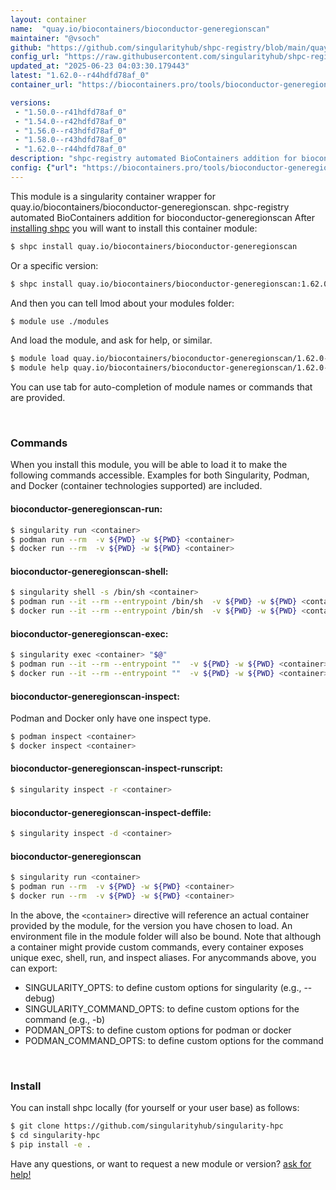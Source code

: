 ```yaml
---
layout: container
name:  "quay.io/biocontainers/bioconductor-generegionscan"
maintainer: "@vsoch"
github: "https://github.com/singularityhub/shpc-registry/blob/main/quay.io/biocontainers/bioconductor-generegionscan/container.yaml"
config_url: "https://raw.githubusercontent.com/singularityhub/shpc-registry/main/quay.io/biocontainers/bioconductor-generegionscan/container.yaml"
updated_at: "2025-06-23 04:03:30.179443"
latest: "1.62.0--r44hdfd78af_0"
container_url: "https://biocontainers.pro/tools/bioconductor-generegionscan"

versions:
 - "1.50.0--r41hdfd78af_0"
 - "1.54.0--r42hdfd78af_0"
 - "1.56.0--r43hdfd78af_0"
 - "1.58.0--r43hdfd78af_0"
 - "1.62.0--r44hdfd78af_0"
description: "shpc-registry automated BioContainers addition for bioconductor-generegionscan"
config: {"url": "https://biocontainers.pro/tools/bioconductor-generegionscan", "maintainer": "@vsoch", "description": "shpc-registry automated BioContainers addition for bioconductor-generegionscan", "latest": {"1.62.0--r44hdfd78af_0": "sha256:23ceb77a4b30ad74beb5b2a2e6eb49fef755eef64617413ba7910f5bbbcb507a"}, "tags": {"1.50.0--r41hdfd78af_0": "sha256:0666442a0b5c3366060be67531ad43049a300e68ebcc25a93a5d28fd154146b8", "1.54.0--r42hdfd78af_0": "sha256:37f8038f8f91d4ed3e201a02aa995df62bf8da7f0b9505cd3d2d31ff33b1eceb", "1.56.0--r43hdfd78af_0": "sha256:3b2d98d9e01c04f89384eea3c0aa061f68a911035f399594c167dcc922cb8566", "1.58.0--r43hdfd78af_0": "sha256:f21ede9ccb475fee7df79510703b5cf56de79e2f51c659087b4be6f51383b619", "1.62.0--r44hdfd78af_0": "sha256:23ceb77a4b30ad74beb5b2a2e6eb49fef755eef64617413ba7910f5bbbcb507a"}, "docker": "quay.io/biocontainers/bioconductor-generegionscan"}
---
```


This module is a singularity container wrapper for quay.io/biocontainers/bioconductor-generegionscan.
shpc-registry automated BioContainers addition for bioconductor-generegionscan
After [installing shpc](#install) you will want to install this container module:


```bash
$ shpc install quay.io/biocontainers/bioconductor-generegionscan
```

Or a specific version:

```bash
$ shpc install quay.io/biocontainers/bioconductor-generegionscan:1.62.0--r44hdfd78af_0
```

And then you can tell lmod about your modules folder:

```bash
$ module use ./modules
```

And load the module, and ask for help, or similar.

```bash
$ module load quay.io/biocontainers/bioconductor-generegionscan/1.62.0--r44hdfd78af_0
$ module help quay.io/biocontainers/bioconductor-generegionscan/1.62.0--r44hdfd78af_0
```

You can use tab for auto-completion of module names or commands that are provided.

<br>

### Commands

When you install this module, you will be able to load it to make the following commands accessible.
Examples for both Singularity, Podman, and Docker (container technologies supported) are included.

#### bioconductor-generegionscan-run:

```bash
$ singularity run <container>
$ podman run --rm  -v ${PWD} -w ${PWD} <container>
$ docker run --rm  -v ${PWD} -w ${PWD} <container>
```

#### bioconductor-generegionscan-shell:

```bash
$ singularity shell -s /bin/sh <container>
$ podman run --it --rm --entrypoint /bin/sh  -v ${PWD} -w ${PWD} <container>
$ docker run --it --rm --entrypoint /bin/sh  -v ${PWD} -w ${PWD} <container>
```

#### bioconductor-generegionscan-exec:

```bash
$ singularity exec <container> "$@"
$ podman run --it --rm --entrypoint ""  -v ${PWD} -w ${PWD} <container> "$@"
$ docker run --it --rm --entrypoint ""  -v ${PWD} -w ${PWD} <container> "$@"
```

#### bioconductor-generegionscan-inspect:

Podman and Docker only have one inspect type.

```bash
$ podman inspect <container>
$ docker inspect <container>
```

#### bioconductor-generegionscan-inspect-runscript:

```bash
$ singularity inspect -r <container>
```

#### bioconductor-generegionscan-inspect-deffile:

```bash
$ singularity inspect -d <container>
```



#### bioconductor-generegionscan

```bash
$ singularity run <container>
$ podman run --rm  -v ${PWD} -w ${PWD} <container>
$ docker run --rm  -v ${PWD} -w ${PWD} <container>
```


In the above, the `<container>` directive will reference an actual container provided
by the module, for the version you have chosen to load. An environment file in the
module folder will also be bound. Note that although a container
might provide custom commands, every container exposes unique exec, shell, run, and
inspect aliases. For anycommands above, you can export:

 - SINGULARITY_OPTS: to define custom options for singularity (e.g., --debug)
 - SINGULARITY_COMMAND_OPTS: to define custom options for the command (e.g., -b)
 - PODMAN_OPTS: to define custom options for podman or docker
 - PODMAN_COMMAND_OPTS: to define custom options for the command

<br>

### Install

You can install shpc locally (for yourself or your user base) as follows:

```bash
$ git clone https://github.com/singularityhub/singularity-hpc
$ cd singularity-hpc
$ pip install -e .
```

Have any questions, or want to request a new module or version? [ask for help!](https://github.com/singularityhub/singularity-hpc/issues)